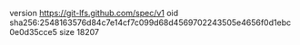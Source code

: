 version https://git-lfs.github.com/spec/v1
oid sha256:2548163576d84c7e14cf7c099d68d4569702243505e4656f0d1ebc0e0d35cce5
size 18207
